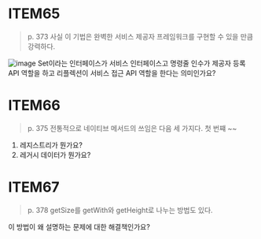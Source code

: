 # ITEM65
> p. 373 사실 이 기법은 완벽한 서비스 제공자 프레임워크를 구현할 수 있을 만큼 강력하다.

![image](https://github.com/rlfrkdms1/effective-java-study/assets/96513365/fa23b789-dc19-4286-942b-82af9d23eea5)
Set이라는 인터페이스가 서비스 인터페이스고 명령줄 인수가 제공자 등록 API 역할을 하고 리플렉션이 서비스 접근 API 역할을 한다는 의미인가요?

# ITEM66
> p. 375  전통적으로 네이티브 메서드의 쓰임은 다음 세 가지다. 첫 번쨰 ~~

1) 레지스트리가 뭔가요?
2) 레거시 데이터가 뭔가요?

# ITEM67
> p. 378 getSize를 getWith와 getHeight로 나누는 방법도 있다.

이 방법이 왜 설명하는 문제에 대한 해결책인가요?

